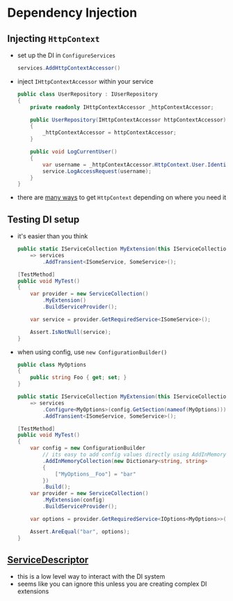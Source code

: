 # Dependency Injection

## Injecting `HttpContext`
- set up the DI in `ConfigureServices`
    ```cs
    services.AddHttpContextAccessor()
    ```
- inject `IHttpContextAccessor` within your service
    ```cs
    public class UserRepository : IUserRepository
    {
        private readonly IHttpContextAccessor _httpContextAccessor;

        public UserRepository(IHttpContextAccessor httpContextAccessor)
        {
            _httpContextAccessor = httpContextAccessor;
        }

        public void LogCurrentUser()
        {
            var username = _httpContextAccessor.HttpContext.User.Identity.Name;
            service.LogAccessRequest(username);
        }
    }
    ```
- there are [many ways](https://docs.microsoft.com/en-us/aspnet/core/fundamentals/http-context?view=aspnetcore-5.0) to get `HttpContext` depending on where you need it

## Testing DI setup
- it's easier than you think
    ```cs
    public static IServiceCollection MyExtension(this IServiceCollection services)
        => services
            .AddTransient<ISomeService, SomeService>();
    ```
    ```cs
    [TestMethod]
    public void MyTest()
    {
        var provider = new ServiceCollection()
            .MyExtension()
            .BuildServiceProvider();

        var service = provider.GetRequiredService<ISomeService>();

        Assert.IsNotNull(service);
    }
    ```
- when using config, use `new ConfigurationBuilder()`
    ```cs
    public class MyOptions
    {
        public string Foo { get; set; }
    }
    ```
    ```cs
    public static IServiceCollection MyExtension(this IServiceCollection services, IConfiguration config)
        => services
            .Configure<MyOptions>(config.GetSection(nameof(MyOptions)))
            .AddTransient<ISomeService, SomeService>();
    ```
    ```cs
    [TestMethod]
    public void MyTest()
    {
        var config = new ConfigurationBuilder
            // its easy to add config values directly using AddInMemoryCollection
            .AddInMemoryCollection(new Dictionary<string, string>
            {
                ["MyOptions__Foo"] = "bar"
            })
            .Build();
        var provider = new ServiceCollection()
            .MyExtension(config)
            .BuildServiceProvider();

        var options = provider.GetRequiredService<IOptions<MyOptions>>().Value;

        Assert.AreEqual("bar", options);
    }
    ```

## [ServiceDescriptor](https://www.c-sharpcorner.com/article/using-servicedescriptor-to-register-dependencies-in-asp-net-core/)
- this is a low level way to interact with the DI system
- seems like you can ignore this unless you are creating complex DI extensions
